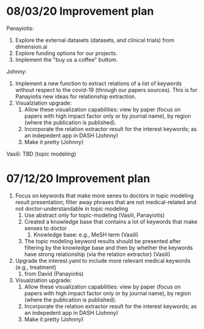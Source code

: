 # 08/03/20 Improvement plan

Panayiotis:
1. Explore the external datasets (datasets, and clinical trials) from dimension.ai
2. Explore funding options for our projects.
3. Implement the "buy us a coffee" buttom. 

Johnny: 
1. Implement a new function to extract relations of a list of keywords without respect to the covid-19 (through our papers sources). This is for Panayiotis new ideas for relationship extraction. 
2. Visualziation upgrade:
    1. Allow these visualization capabilities: view by paper (focus on papers with high impact factor only or by journal name), by region (where the publication is published). 
    2. Incorporate the relation extractor result for the interest keywords; as an indepedent app in DASH (Johnny)
    3. Make it pretty (Johnny)

Vasili:
TBD (topic modeling)


# 07/12/20 Improvement plan
1. Focus on keywords that make more senes to doctors in topic modeling result presentation; filter away phrases that are not medical-related and not doctor-understandable in topic modeling
    1. Use abstract only for topic-modeling (Vasili, Panayiotis)
    2. Created a knowledge base that contains a lot of keywords that make senses to doctor
        1. Knowledge base: e.g., MeSH term (Vasili)
    3. The topic modeling keyword results should be presented after filtering by the knowledge base and then by whether the keywords have strong relationship (via the relation extractor) (Vasili)
2. Upgrade the interest.yaml to include more relevant medical keywords (e.g., treatment)
    1. from David (Panayiotis)
3. Visualziation upgrade:
    1. Allow these visualization capabilities: view by paper (focus on papers with high impact factor only or by journal name), by region (where the publication is published). 
    2. Incorporate the relation extractor result for the interest keywords; as an indepedent app in DASH (Johnny)
    3. Make it pretty (Johnny)
   
